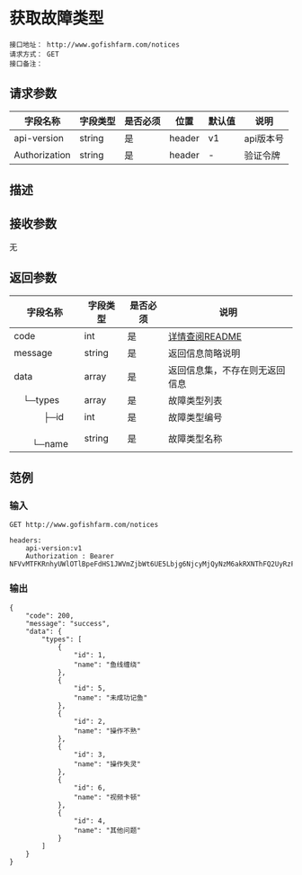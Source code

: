 # 获取故障类型
```
接口地址： http://www.gofishfarm.com/notices
请求方式： GET
接口备注：
```
## 请求参数

| 字段名称 | 字段类型 | 是否必须 | 位置 | 默认值 | 说明 |
|    -    |    -    |    -    |  -   |   -   |  -   |
| api-version | string | 是 | header | v1 | api版本号 |
| Authorization | string | 是 | header | - | 验证令牌 |

## 描述

## 接收参数

无

## 返回参数

| 字段名称 | 字段类型 | 是否必须 | 说明 |
|    -    |    -    |    -    |   -   |
| code | int | 是 | [详情查阅README](https://github.com/waitforu/docs/blob/master/README.md#%E9%83%A8%E5%88%86%E8%BF%94%E5%9B%9E%E4%BF%A1%E6%81%AFcode%E8%A1%A8) |
| message | string | 是 | 返回信息简略说明 |
| data | array | 是 | 返回信息集，不存在则无返回信息 |
|　└─types | array | 是 | 故障类型列表 |
|　 　　├─id | int | 是 | 故障类型编号 |
|　 　　└─name | string | 是 | 故障类型名称 |
## 范例

### 输入
```
GET http://www.gofishfarm.com/notices

headers:
	api-version:v1
	Authorization : Bearer NFVvMTFKRnhyUWlOTlBpeFdHS1JWVmZjbWt6UE5Lbjg6NjcyMjQyNzM6akRXNThFQ2UyRzFyM1FSRlpxZDcwVTg0Njd6aU40b2M=
```
### 输出
```
{
    "code": 200,
    "message": "success",
    "data": {
        "types": [
            {
                "id": 1,
                "name": "鱼线缠绕"
            },
            {
                "id": 5,
                "name": "未成功记鱼"
            },
            {
                "id": 2,
                "name": "操作不熟"
            },
            {
                "id": 3,
                "name": "操作失灵"
            },
            {
                "id": 6,
                "name": "视频卡顿"
            },
            {
                "id": 4,
                "name": "其他问题"
            }
        ]
    }
}
```